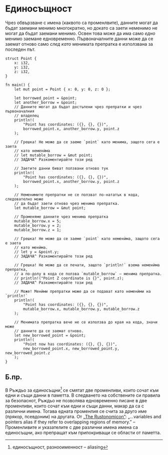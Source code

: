 # Единосъщност

Чрез обвързване с имена (каквото са променлвите), данните могат да бъдат
заемани менимо многократно, но докато са заети неменимо не могат да бъдат
заемани менимо. Освен това може да има само _едно_ менимо заемане едновременно.
Първоначалните данни може да се заемат отново само _след като_ менимата
препратка е използвана за последен път.

```rust,editable
struct Point {
    x: i32,
    y: i32,
    z: i32,
}

fn main() {
    let mut point = Point { x: 0, y: 0, z: 0 };

    let borrowed_point = &point;
    let another_borrow = &point;
    // Данните могат да бъдат достъпени чрез препратки и чрез първоначалния
    // владелец
    println!(
        "Point has coordinates: ({}, {}, {})",
        borrowed_point.x, another_borrow.y, point.z
    );

    // Грешка! Не може да се заеме `point` като менима, защото сега е заета
    // като неменѝма
    // let mutable_borrow = &mut point;
    // ЗАДАЧА^ Разкоментирайте този ред

    // Заетите данни биват ползвани отново тук
    println!(
        "Point has coordinates: ({}, {}, {})",
        borrowed_point.x, another_borrow.y, point.z
    );

    // Неменимите препратки не се ползват по-нататък в кода, следователно може
    // да бъдат заети отново чрез менима препратка.
    let mutable_borrow = &mut point;

    // Променяме данните чрез менима препратка
    mutable_borrow.x = 5;
    mutable_borrow.y = 2;
    mutable_borrow.z = 1;

    // Грешка! Не може да се заеме `point` като неменѝма, защото сега е заета
    // като менѝма.
    // let y = &point.y;
    // ЗАДАЧА^ Разкоментирайте този ред

    // Грешка! Не може да се печати, защото `println!` взема неменѝма препратка,
    // а по-долу в кода се ползва `mutable_borrow` – менима препратка.
    // println!("Point Z coordinate is {}", point.z);
    // ЗАДАЧА^ Разкоментирайте този ред

    // Може! Менѝми препратки може да се подават като неменѝми на `println!`
    println!(
        "Point has coordinates: ({}, {}, {})",
        mutable_borrow.x, mutable_borrow.y, mutable_borrow.z
    );

    // Менимата препратка вече не се използва до края на кода, значи може
    // данните да се заемат отново.
    let new_borrowed_point = &point;
    println!(
        "Point now has coordinates: ({}, {}, {})",
        new_borrowed_point.x, new_borrowed_point.y, new_borrowed_point.z
    );
}

```

## Б.пр.

В Ръждьо за _единосъщни_[^aliasing] се смятат две променливи, които сочат към
едни и същи данни в паметта. В следването на собствените си правила за
безопаснот, Ръждьо не позволява едновременно писане в две променливи, които
сочат към едни и същи данни, макар да са с различни имена. Тогава едната
променлия се счита за друго име (прякор, псевдоним) на другата.
От [„The Rustonomicon”](https://doc.rust-lang.org/nomicon/aliasing.html):
„…variables and pointers alias if they refer to overlapping regions of memory.”
– Променливите и указателите с две различни имена имена са единосъщни,
ако препращат към припокриващи се области от паметта.

[^aliasing]: единосъщност,  разнооименност – aliasing

